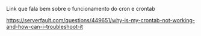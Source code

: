 Link que fala bem sobre o funcionamento do cron e crontab

https://serverfault.com/questions/449651/why-is-my-crontab-not-working-and-how-can-i-troubleshoot-it
